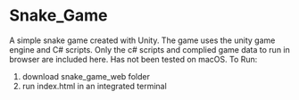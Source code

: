 # Snake_Game
A simple snake game created with Unity. The game uses the unity game engine and C# scripts. Only the c# scripts and complied game data to run in browser are included here. Has not been tested on macOS.
To Run:
1. download snake_game_web folder
2. run index.html in an integrated terminal
